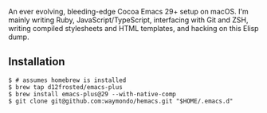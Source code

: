 An ever evolving, bleeding-edge Cocoa Emacs 29+ setup on macOS. I'm mainly writing Ruby,
JavaScript/TypeScript, interfacing with Git and ZSH, writing compiled stylesheets and HTML
templates, and hacking on this Elisp dump.

## Installation

```
$ # assumes homebrew is installed
$ brew tap d12frosted/emacs-plus
$ brew install emacs-plus@29 --with-native-comp
$ git clone git@github.com:waymondo/hemacs.git "$HOME/.emacs.d"
```
